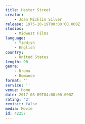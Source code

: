 ```yaml
---
title: Hester Street
creator:
    - Joan Micklin Silver
release: 1975-10-19T00:00:00.000Z
studios:
    - Midwest Films
language:
    - Yiddish
    - English
country:
    - United States
length: 90
genre:
    - Drama
    - Romance
format: ''
service: ''
venue: Home
date: 2017-08-09T04:00:00.000Z
rating: '2'
revisit: false
media: Movie
id: 42257
---
```



